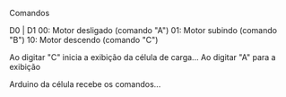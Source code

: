 Comandos

D0 | D1
00: Motor desligado (comando "A")
01: Motor subindo (comando "B")
10: Motor descendo (comando "C")

Ao digitar "C" inicia a exibição da célula de carga...
Ao digitar "A" para a exibição

Arduino da célula recebe os comandos... 







